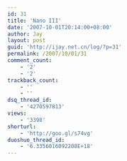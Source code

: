 ```yaml
---
id: 31
title: 'Nano III'
date: '2007-10-01T20:14:00+08:00'
author: Jay
layout: post
guid: 'http://ijay.net.cn/log/?p=31'
permalink: /2007/10/01/31
comment_count:
    - '2'
    - '2'
trackback_count:
    - ''
    - ''
dsq_thread_id:
    - '4270597813'
views:
    - '3398'
shorturl:
    - 'http://goo.gl/s74vg'
duoshuo_thread_id:
    - '6.3356016092208E+18'
---
```



